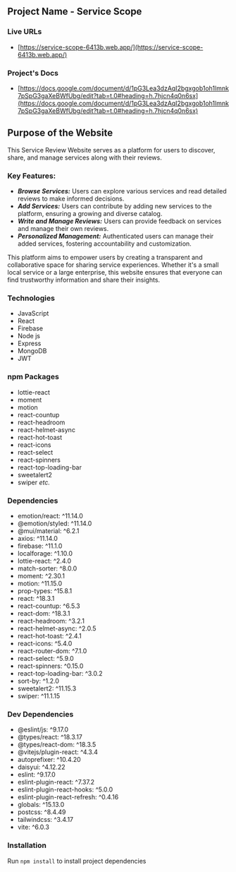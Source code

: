 
## Project Name - Service Scope
### Live URLs 
- [https://service-scope-6413b.web.app/](https://service-scope-6413b.web.app/)
### Project's Docs
-  [https://docs.google.com/document/d/1pG3Lea3dzAqI2bgxgob1oh1lmnk7pSpG3gaXeBWfUbg/edit?tab=t.0#heading=h.7hjcn4q0n6sx](https://docs.google.com/document/d/1pG3Lea3dzAqI2bgxgob1oh1lmnk7pSpG3gaXeBWfUbg/edit?tab=t.0#heading=h.7hjcn4q0n6sx)

## Purpose of the Website
This Service Review Website serves as a platform for users to discover, share, and manage services along with their reviews.


### Key Features:
- ***Browse Services:*** Users can explore various services and read detailed reviews to make informed decisions.
- ***Add Services:*** Users can contribute by adding new services to the platform, ensuring a growing and diverse catalog.
- ***Write and Manage Reviews:*** Users can provide feedback on services and manage their own reviews.
- ***Personalized Management:*** Authenticated users can manage their added services, fostering accountability and customization.

This platform aims to empower users by creating a transparent and collaborative space for sharing service experiences. Whether it's a small local service or a large enterprise, this website ensures that everyone can find trustworthy information and share their insights.

### Technologies
-  JavaScript
-  React
-  Firebase
-  Node js
-  Express
-  MongoDB
-  JWT

### npm Packages
- lottie-react
- moment
- motion
- react-countup
- react-headroom
- react-helmet-async
- react-hot-toast
- react-icons
- react-select
- react-spinners
- react-top-loading-bar
- sweetalert2
- swiper *etc.*
  
### Dependencies
-  emotion/react: ^11.14.0
-  @emotion/styled: ^11.14.0
-  @mui/material: ^6.2.1
-  axios: ^11.14.0
-  firebase: ^11.1.0
-  localforage: ^1.10.0
-  lottie-react: ^2.4.0
-  match-sorter: ^8.0.0
- moment: ^2.30.1  
- motion: ^11.15.0  
- prop-types: ^15.8.1  
- react: ^18.3.1  
- react-countup: ^6.5.3  
- react-dom: ^18.3.1  
- react-headroom: ^3.2.1  
- react-helmet-async: ^2.0.5  
- react-hot-toast: ^2.4.1  
- react-icons: ^5.4.0  
- react-router-dom: ^7.1.0  
- react-select: ^5.9.0  
- react-spinners: ^0.15.0  
- react-top-loading-bar: ^3.0.2  
- sort-by: ^1.2.0  
- sweetalert2: ^11.15.3  
- swiper: ^11.1.15

### Dev Dependencies
- @eslint/js: ^9.17.0  
- @types/react: ^18.3.17  
- @types/react-dom: ^18.3.5  
- @vitejs/plugin-react: ^4.3.4  
- autoprefixer: ^10.4.20  
- daisyui: ^4.12.22  
- eslint: ^9.17.0  
- eslint-plugin-react: ^7.37.2  
- eslint-plugin-react-hooks: ^5.0.0  
- eslint-plugin-react-refresh: ^0.4.16  
- globals: ^15.13.0  
- postcss: ^8.4.49  
- tailwindcss: ^3.4.17  
- vite: ^6.0.3  


### Installation
Run ```npm install``` to install project dependencies
    


